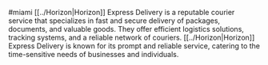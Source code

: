 #miami
[[../Horizon|Horizon]] Express Delivery is a reputable courier service that specializes in fast and secure delivery of packages, documents, and valuable goods. They offer efficient logistics solutions, tracking systems, and a reliable network of couriers. [[../Horizon|Horizon]] Express Delivery is known for its prompt and reliable service, catering to the time-sensitive needs of businesses and individuals.